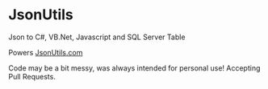 # JsonUtils
Json to C#, VB.Net, Javascript and SQL Server Table

Powers [JsonUtils.com](http://jsonutils.com)

Code may be a bit messy, was always intended for personal use! Accepting Pull Requests.  